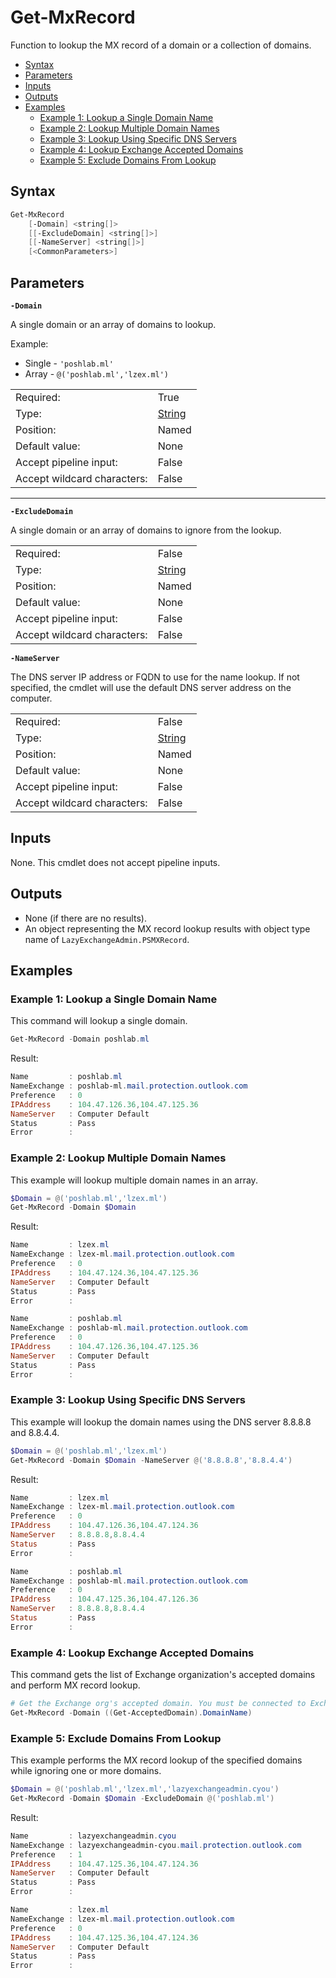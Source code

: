 # Get-MxRecord

Function to lookup the MX record of a domain or a collection of domains.

- [Syntax](#syntax)
- [Parameters](#parameters)
- [Inputs](#inputs)
- [Outputs](#outputs)
- [Examples](#examples)
  - [Example 1: Lookup a Single Domain Name](#example-1-lookup-a-single-domain-name)
  - [Example 2: Lookup Multiple Domain Names](#example-2-lookup-multiple-domain-names)
  - [Example 3: Lookup Using Specific DNS Servers](#example-3-lookup-using-specific-dns-servers)
  - [Example 4: Lookup Exchange Accepted Domains](#example-4-lookup-exchange-accepted-domains)
  - [Example 5: Exclude Domains From Lookup](#example-5-exclude-domains-from-lookup)

## Syntax

```PowerShell
Get-MxRecord
    [-Domain] <string[]>
    [[-ExcludeDomain] <string[]>]
    [[-NameServer] <string[]>]
    [<CommonParameters>]
```

## Parameters

**`-Domain`**

A single domain or an array of domains to lookup.

Example:

- Single - `'poshlab.ml'`
- Array - `@('poshlab.ml','lzex.ml')`

|                             |                                                              |
| :-------------------------- | ------------------------------------------------------------ |
| Required:                   | True                                                         |
| Type:                       | [String](https://docs.microsoft.com/en-us/dotnet/api/system.string) |
| Position:                   | Named                                                        |
| Default value:              | None                                                         |
| Accept pipeline input:      | False                                                        |
| Accept wildcard characters: | False                                                        |

****

**`-ExcludeDomain`**

A single domain or an array of domains to ignore from the lookup.

|                             |                                                              |
| :-------------------------- | ------------------------------------------------------------ |
| Required:                   | False                                                        |
| Type:                       | [String](https://docs.microsoft.com/en-us/dotnet/api/system.string) |
| Position:                   | Named                                                        |
| Default value:              | None                                                         |
| Accept pipeline input:      | False                                                        |
| Accept wildcard characters: | False                                                        |

**`-NameServer`**

The DNS server IP address or FQDN to use for the name lookup. If not specified, the cmdlet will use the default DNS server address on the computer.

|                             |                                                              |
| :-------------------------- | ------------------------------------------------------------ |
| Required:                   | False                                                        |
| Type:                       | [String](https://docs.microsoft.com/en-us/dotnet/api/system.string) |
| Position:                   | Named                                                        |
| Default value:              | None                                                         |
| Accept pipeline input:      | False                                                        |
| Accept wildcard characters: | False                                                        |

## Inputs

None. This cmdlet does not accept pipeline inputs.

## Outputs

- None (if there are no results).
- An object representing the MX record lookup results with object type name of `LazyExchangeAdmin.PSMXRecord`.

## Examples

### Example 1: Lookup a Single Domain Name

This command will lookup a single domain.

```powershell
Get-MxRecord -Domain poshlab.ml
```

Result:

```PowerShell
Name         : poshlab.ml
NameExchange : poshlab-ml.mail.protection.outlook.com
Preference   : 0
IPAddress    : 104.47.126.36,104.47.125.36
NameServer   : Computer Default
Status       : Pass
Error        :
```

### Example 2: Lookup Multiple Domain Names

This example will lookup multiple domain names in an array.

```powershell
$Domain = @('poshlab.ml','lzex.ml')
Get-MxRecord -Domain $Domain
```

Result:

```PowerShell
Name         : lzex.ml
NameExchange : lzex-ml.mail.protection.outlook.com
Preference   : 0
IPAddress    : 104.47.124.36,104.47.125.36
NameServer   : Computer Default
Status       : Pass
Error        :

Name         : poshlab.ml
NameExchange : poshlab-ml.mail.protection.outlook.com
Preference   : 0
IPAddress    : 104.47.126.36,104.47.125.36
NameServer   : Computer Default
Status       : Pass
Error        :
```

### Example 3: Lookup Using Specific DNS Servers

This example will lookup the domain names using the DNS server 8.8.8.8 and 8.8.4.4.

```powershell
$Domain = @('poshlab.ml','lzex.ml')
Get-MxRecord -Domain $Domain -NameServer @('8.8.8.8','8.8.4.4')
```

Result:

```PowerShell
Name         : lzex.ml
NameExchange : lzex-ml.mail.protection.outlook.com
Preference   : 0
IPAddress    : 104.47.126.36,104.47.124.36
NameServer   : 8.8.8.8,8.8.4.4
Status       : Pass
Error        :

Name         : poshlab.ml
NameExchange : poshlab-ml.mail.protection.outlook.com
Preference   : 0
IPAddress    : 104.47.125.36,104.47.126.36
NameServer   : 8.8.8.8,8.8.4.4
Status       : Pass
Error        :
```

### Example 4: Lookup Exchange Accepted Domains

This command gets the list of Exchange organization's accepted domains and perform MX record lookup.

```powershell
# Get the Exchange org's accepted domain. You must be connected to Exchange (Online/On-Prem) PowerShell to do this.
Get-MxRecord -Domain ((Get-AcceptedDomain).DomainName)

```

### Example 5: Exclude Domains From Lookup

This example performs the MX record lookup of the specified domains while ignoring one or more domains.

```PowerShell
$Domain = @('poshlab.ml','lzex.ml','lazyexchangeadmin.cyou')
Get-MxRecord -Domain $Domain -ExcludeDomain @('poshlab.ml')
```

Result:

```PowerShell
Name         : lazyexchangeadmin.cyou
NameExchange : lazyexchangeadmin-cyou.mail.protection.outlook.com
Preference   : 1
IPAddress    : 104.47.125.36,104.47.124.36
NameServer   : Computer Default
Status       : Pass
Error        :

Name         : lzex.ml
NameExchange : lzex-ml.mail.protection.outlook.com
Preference   : 0
IPAddress    : 104.47.125.36,104.47.124.36
NameServer   : Computer Default
Status       : Pass
Error        :
```

